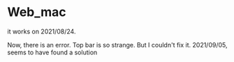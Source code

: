 # Web_mac
it works on 2021/08/24.

Now, there is an error. Top bar is so strange. But I couldn't fix it.
2021/09/05, seems to have found a solution
